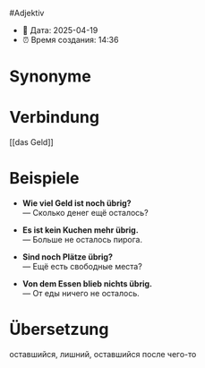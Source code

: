 #Adjektiv
- 📍 Дата: 2025-04-19
- ⏰ Время создания: 14:36
# Synonyme

# Verbindung 
[[das Geld]]
# Beispiele
- **Wie viel Geld ist noch übrig?**  
    — Сколько денег ещё осталось?
    
- **Es ist kein Kuchen mehr übrig.**  
    — Больше не осталось пирога.
    
- **Sind noch Plätze übrig?**  
    — Ещё есть свободные места?
    
- **Von dem Essen blieb nichts übrig.**  
    — От еды ничего не осталось.
# Übersetzung
оставшийся, лишний, оставшийся после чего-то